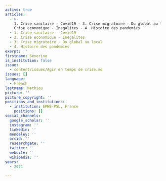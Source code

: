 ```yaml
---
active: true
articles:
  - >-
    1. Crise sanitaire - Covid19 - 3. Crise migratoire - Du global au local - 2.
    Crise economique - Inegalites - 4. Histoire des pandemies
  - 1. Crise sanitaire - Covid19
  - 2. Crise economique - Inegalites
  - 3. Crise migratoire - Du global au local
  - 4. Histoire des pandemies
exerpt: ''
firstname: Séverine
is_institution: false
issue:
  - content/issues/Agir en temps de crise.md
issues: []
language:
  - French
lastname: Mathieu
picture: ''
picture_copyright: ''
positions_and_institutions:
  - institution: EPHE-PSL, France
    positions: []
social_channels:
  google_scholar: ''
  instagram: ''
  linkedin: ''
  mendeley: ''
  orcid: ''
  researchgate: ''
  twitter: ''
  website: ''
  wikipedia: ''
years:
  - 2021

---
```

